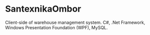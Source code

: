 # SantexnikaOmbor

Client-side of warehouse management system. C#, .Net Framework, Windows Presentation Foundation (WPF), MySQL.
